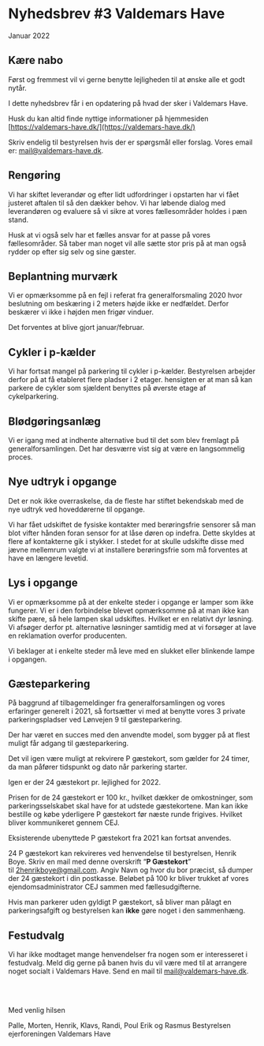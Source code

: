 # Nyhedsbrev #3 Valdemars Have

Januar 2022

## Kære nabo

Først og fremmest vil vi gerne benytte lejligheden til at ønske alle et godt nytår.

I dette nyhedsbrev får i en opdatering på hvad der sker i Valdemars Have.

Husk du kan altid finde nyttige informationer på hjemmesiden [https://valdemars-have.dk/](https://valdemars-have.dk/) 

Skriv endelig til bestyrelsen hvis der er spørgsmål eller forslag. Vores email er: mail@valdemars-have.dk.

## Rengøring

Vi har skiftet leverandør og efter lidt udfordringer i opstarten har vi fået justeret aftalen til så den dækker behov. Vi har løbende dialog med leverandøren og evaluere så vi sikre at vores fællesområder holdes i pæn stand.

Husk at vi også selv har et fælles ansvar for at passe på vores fællesområder. Så taber man noget vil alle sætte stor pris på at man også rydder op efter sig selv og sine gæster.

## Beplantning murværk

Vi er opmærksomme på en fejl i referat fra generalforsmaling 2020 hvor beslutning om beskæring i 2 meters højde ikke er nedfældet. Derfor beskærer vi ikke i højden men frigør vinduer.

Det forventes at blive gjort januar/februar.

## Cykler i p-kælder

Vi har fortsat mangel på parkering til cykler i p-kælder. Bestyrelsen arbejder derfor på at få etableret flere pladser i 2 etager. hensigten er at man så kan parkere de cykler som sjældent benyttes på øverste etage af cykelparkering.

## Blødgøringsanlæg

Vi er igang med at indhente alternative bud til det som blev fremlagt på generalforsamlingen. Det har desværre vist sig at være en langsommelig proces.

## Nye udtryk i opgange

Det er nok ikke overraskelse, da de fleste har stiftet bekendskab med de nye udtryk ved hoveddørerne til opgange.

Vi har fået udskiftet de fysiske kontakter med berøringsfrie sensorer så man blot vifter hånden foran sensor for at låse døren op indefra. Dette skyldes at flere af kontakterne gik i stykker. I stedet for at skulle udskifte disse med jævne mellemrum valgte vi at installere berøringsfrie som må forventes at have en længere levetid.

## Lys i opgange

Vi er opmærksomme på at der enkelte steder i opgange er lamper som ikke fungerer. Vi er i den forbindelse blevet opmærksomme på at man ikke kan skifte pære, så hele lampen skal udskiftes. Hvilket er en relativt dyr løsning. Vi afsøger derfor pt. alternative løsninger samtidig med at vi forsøger at lave en reklamation overfor producenten.

Vi beklager at i enkelte steder må leve med en slukket eller blinkende lampe i opgangen.

## Gæsteparkering

På baggrund af tilbagemeldinger fra generalforsamlingen og vores erfaringer generelt i 2021, så fortsætter vi med at benytte vores 3 private parkeringspladser ved Lønvejen 9 til gæsteparkering.

Der har været en succes med den anvendte model, som bygger på at flest muligt får adgang til gæsteparkering.

Det vil igen være muligt at rekvirere P gæstekort, som gælder for 24 timer, da man påfører tidspunkt og dato når parkering starter.

Igen er der 24 gæstekort pr. lejlighed for 2022.

Prisen for de 24 gæstekort er 100 kr., hvilket dækker de omkostninger, som parkeringsselskabet skal have for at udstede gæstekortene. Man kan ikke bestille og købe yderligere P gæstekort før næste runde frigives. Hvilket bliver kommunikeret gennem CEJ.

Eksisterende ubenyttede P gæstekort fra 2021 kan fortsat anvendes.

24 P gæstekort kan rekvireres ved henvendelse til bestyrelsen, Henrik Boye. Skriv en mail med denne overskrift “**P Gæstekort**” til [2henrikboye@gmail.com](mailto:2henrikboye@gmail.com). Angiv Navn og hvor du bor præcist, så dumper der 24 gæstekort i din postkasse. Beløbet på 100 kr bliver trukket af vores ejendomsadministrator CEJ sammen med fællesudgifterne.

Hvis man parkerer uden gyldigt P gæstekort, så bliver man pålagt en parkeringsafgift og bestyrelsen kan **ikke** gøre noget i den sammenhæng.

## Festudvalg

Vi har ikke modtaget mange henvendelser fra nogen som er interesseret i festudvalg. Meld dig gerne på banen hvis du vil være med til at arrangere noget socialt i Valdemars Have. Send en mail til [mail@valdemars-have.dk](Mailto:mail@valdemars-have.dk).  

<br><br>
  
Med venlig hilsen

Palle, Morten, Henrik, Klavs, Randi, Poul Erik og Rasmus
Bestyrelsen ejerforeningen Valdemars Have